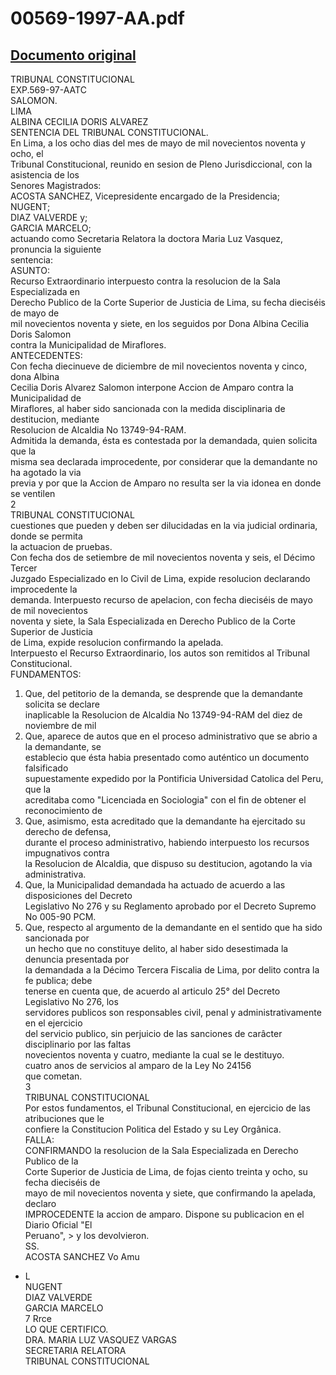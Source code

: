 
00569-1997-AA.pdf
=================
  
[Documento original](https://tc.gob.pe/jurisprudencia/1998/00569-1997-AA.pdf)  
---  
TRIBUNAL CONSTITUCIONAL  
EXP.569-97-AATC  
SALOMON.  
LIMA  
ALBINA CECILIA DORIS ALVAREZ  
SENTENCIA DEL TRIBUNAL CONSTITUCIONAL.  
En Lima, a los ocho dias del mes de mayo de mil novecientos noventa y ocho, el  
Tribunal Constitucional, reunido en sesion de Pleno Jurisdiccional, con la asistencia de los  
Senores Magistrados:  
ACOSTA SANCHEZ, Vicepresidente encargado de la Presidencia;  
NUGENT;  
DIAZ VALVERDE y;  
GARCIA MARCELO;  
actuando como Secretaria Relatora la doctora Maria Luz Vasquez, pronuncia la siguiente  
sentencia:  
ASUNTO:  
Recurso Extraordinario interpuesto contra la resolucion de la Sala Especializada en  
Derecho Publico de la Corte Superior de Justicia de Lima, su fecha dieciséis de mayo de  
mil novecientos noventa y siete, en los seguidos por Dona Albina Cecilia Doris Salomon  
contra la Municipalidad de Miraflores.  
ANTECEDENTES:  
Con fecha diecinueve de diciembre de mil novecientos noventa y cinco, dona Albina  
Cecilia Doris Alvarez Salomon interpone Accion de Amparo contra la Municipalidad de  
Miraflores, al haber sido sancionada con la medida disciplinaria de destitucion, mediante  
Resolucion de Alcaldia No 13749-94-RAM.  
Admitida la demanda, ésta es contestada por la demandada, quien solicita que la  
misma sea declarada improcedente, por considerar que la demandante no ha agotado la via  
previa y por que la Accion de Amparo no resulta ser la via idonea en donde se ventilen  
2  
TRIBUNAL CONSTITUCIONAL  
cuestiones que pueden y deben ser dilucidadas en la via judicial ordinaria, donde se permita  
la actuacion de pruebas.  
Con fecha dos de setiembre de mil novecientos noventa y seis, el Décimo Tercer  
Juzgado Especializado en lo Civil de Lima, expide resolucion declarando improcedente la  
demanda. Interpuesto recurso de apelacion, con fecha dieciséis de mayo de mil novecientos  
noventa y siete, la Sala Especializada en Derecho Publico de la Corte Superior de Justicia  
de Lima, expide resolucion confirmando la apelada.  
Interpuesto el Recurso Extraordinario, los autos son remitidos al Tribunal  
Constitucional.  
FUNDAMENTOS:  
1. Que, del petitorio de la demanda, se desprende que la demandante solicita se declare  
inaplicable la Resolucion de Alcaldia No 13749-94-RAM del diez de noviembre de mil  
2. Que, aparece de autos que en el proceso administrativo que se abrio a la demandante, se  
establecio que ésta habia presentado como auténtico un documento falsificado  
supuestamente expedido por la Pontificia Universidad Catolica del Peru, que la  
acreditaba como "Licenciada en Sociologia" con el fin de obtener el reconocimiento de  
3. Que, asimismo, esta acreditado que la demandante ha ejercitado su derecho de defensa,  
durante el proceso administrativo, habiendo interpuesto los recursos impugnativos contra  
la Resolucion de Alcaldia, que dispuso su destitucion, agotando la via administrativa.  
4. Que, la Municipalidad demandada ha actuado de acuerdo a las disposiciones del Decreto  
Legislativo No 276 y su Reglamento aprobado por el Decreto Supremo No 005-90 PCM.  
5. Que, respecto al argumento de la demandante en el sentido que ha sido sancionada por  
un hecho que no constituye delito, al haber sido desestimada la denuncia presentada por  
la demandada a la Décimo Tercera Fiscalia de Lima, por delito contra la fe publica; debe  
tenerse en cuenta que, de acuerdo al articulo 25° del Decreto Legislativo No 276, los  
servidores publicos son responsables civil, penal y administrativamente en el ejercicio  
del servicio publico, sin perjuicio de las sanciones de carâcter disciplinario por las faltas  
novecientos noventa y cuatro, mediante la cual se le destituyo.  
cuatro anos de servicios al amparo de la Ley No 24156  
que cometan.  
3  
TRIBUNAL CONSTITUCIONAL  
Por estos fundamentos, el Tribunal Constitucional, en ejercicio de las atribuciones que le  
confiere la Constitucion Politica del Estado y su Ley Orgânica.  
FALLA:  
CONFIRMANDO la resolucion de la Sala Especializada en Derecho Publico de la  
Corte Superior de Justicia de Lima, de fojas ciento treinta y ocho, su fecha dieciséis de  
mayo de mil novecientos noventa y siete, que confirmando la apelada, declaro  
IMPROCEDENTE la accion de amparo. Dispone su publicacion en el Diario Oficial "El  
Peruano", > y los devolvieron.  
SS.  
ACOSTA SANCHEZ Vo Amu  
- L  
NUGENT  
DIAZ VALVERDE  
GARCIA MARCELO  
7 Rrce  
LO QUE CERTIFICO.  
DRA. MARIA LUZ VASQUEZ VARGAS  
SECRETARIA RELATORA  
TRIBUNAL CONSTITUCIONAL